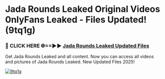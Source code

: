 # Jada Rounds Leaked Original Videos 0nlyFans Leaked - Files Updated! (9tq1g)

<h3>🔴 CLICK HERE 🌐==►► <a href="https://tinyurl.com/2jnfzry5" rel="nofollow">Jada Rounds Leaked Updated Files</a></h3>

Get Jada Rounds Leaked and all content. Now you can access all videos and pictures of Jada Rounds Leaked. New Updated Files 2025!

[![9tq1g](https://i.imgur.com/GyGTBgg.gif)](https://tinyurl.com/2jnfzry5)
